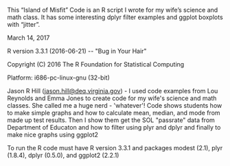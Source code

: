 This “Island of Misfit” Code is an R script I wrote for my wife’s science and math class. It has some interesting dplyr filter examples and ggplot boxplots with “jitter”.

 March 14, 2017
 
 R version 3.3.1 (2016-06-21) -- "Bug in Your Hair"
 
 Copyright (C) 2016 The R Foundation for Statistical Computing
 
 Platform: i686-pc-linux-gnu (32-bit)
 
Jason R Hill (jason.hill@deq.virginia.gov) - I used code examples from Lou Reynolds and Emma Jones to create code for my wife's science and math classes. She called me a huge nerd - 'whatever'! Code shows students how to make simple graphs and how to calculate mean, median, and mode from made up test results. Then I show them get the SOL "passrate" data from Department of Educaton and how to filter using
plyr and dplyr and finally to make nice graphs using ggplot2

To run the R code must have R version 3.3.1 and packages modest (2.1), plyr (1.8.4), dplyr (0.5.0), and ggplot2 (2.2.1)
